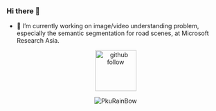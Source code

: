 ### Hi there 👋

<!--
**PkuRainBow/PkuRainBow** is a ✨ _special_ ✨ repository because its `README.md` (this file) appears on your GitHub profile.

Here are some ideas to get you started:


-->

- 🔭 I’m currently working on image/video understanding problem, especially the semantic segmentation for road scenes, at Microsoft Research Asia.



<p align="center"> 
  <img src="https://img.shields.io/github/followers/PkuRainBow?label=Followers" width="95px" alt="github follow" />
</p>


<p align="center"> <img src="https://github-readme-stats.vercel.app/api?username=PkuRainBow&show_icons=true&include_all_commits=true&count_private=true" alt="PkuRainBow" /> </p>

